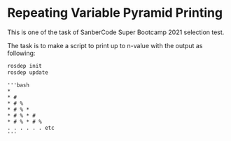 # Repeating Variable Pyramid Printing
This is one of the task of SanberCode Super Bootcamp 2021 selection test.

The task is to make a script to print up to n-value with the output as following:
   ```bash
   rosdep init
   rosdep update
   ```
    '''bash
    *
    * #
    * # %
    * # % *
    * # % * #
    * # % * # %
    . . . . . . etc
    '''